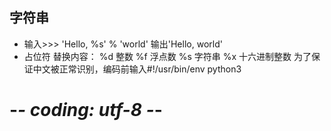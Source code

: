 ## 字符串
- 输入>>> 'Hello, %s' % 'world'
输出'Hello, world'
- 占位符	替换内容：
%d	整数
%f	浮点数
%s	字符串
%x	十六进制整数
为了保证中文被正常识别，编码前输入#!/usr/bin/env python3
# -*- coding: utf-8 -*-
